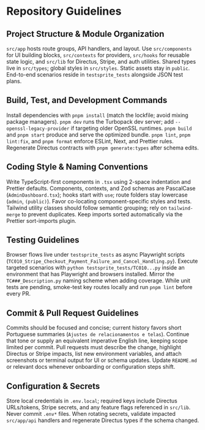 # Repository Guidelines

## Project Structure & Module Organization
`src/app` hosts route groups, API handlers, and layout. Use `src/components` for UI building blocks, `src/contexts` for providers, `src/hooks` for reusable state logic, and `src/lib` for Directus, Stripe, and auth utilities. Shared types live in `src/types`; global styles in `src/styles`. Static assets stay in `public`. End-to-end scenarios reside in `testsprite_tests` alongside JSON test plans.

## Build, Test, and Development Commands
Install dependencies with `pnpm install` (match the lockfile; avoid mixing package managers). `pnpm dev` runs the Turbopack dev server; add `--openssl-legacy-provider` if targeting older OpenSSL runtimes. `pnpm build` and `pnpm start` produce and serve the optimized bundle. `pnpm lint`, `pnpm lint:fix`, and `pnpm format` enforce ESLint, Next, and Prettier rules. Regenerate Directus contracts with `pnpm generate:types` after schema edits.

## Coding Style & Naming Conventions
Write TypeScript-first components in `.tsx` using 2-space indentation and Prettier defaults. Components, contexts, and Zod schemas are PascalCase (`AdminDashboard.tsx`); hooks start with `use`; route folders stay lowercase (`admin`, `(public)`). Favor co-locating component-specific styles and tests. Tailwind utility classes should follow semantic grouping; rely on `tailwind-merge` to prevent duplicates. Keep imports sorted automatically via the Prettier sort-imports plugin.

## Testing Guidelines
Browser flows live under `testsprite_tests` as async Playwright scripts (`TC010_Stripe_Checkout_Payment_Failure_and_Cancel_Handling.py`). Execute targeted scenarios with `python testsprite_tests/TC010...py` inside an environment that has Playwright and browsers installed. Mirror the `TC###_Description.py` naming scheme when adding coverage. While unit tests are pending, smoke-test key routes locally and run `pnpm lint` before every PR.

## Commit & Pull Request Guidelines
Commits should be focused and concise; current history favors short Portuguese summaries (`Ajustes de relacionamentos e telas`). Continue that tone or supply an equivalent imperative English line, keeping scope limited per commit. Pull requests must describe the change, highlight Directus or Stripe impacts, list new environment variables, and attach screenshots or terminal output for UI or schema updates. Update `README.md` or relevant docs whenever onboarding or configuration steps shift.

## Configuration & Secrets
Store local credentials in `.env.local`; required keys include Directus URLs/tokens, Stripe secrets, and any feature flags referenced in `src/lib`. Never commit `.env*` files. When rotating secrets, validate impacted `src/app/api` handlers and regenerate Directus types if the schema changed.
